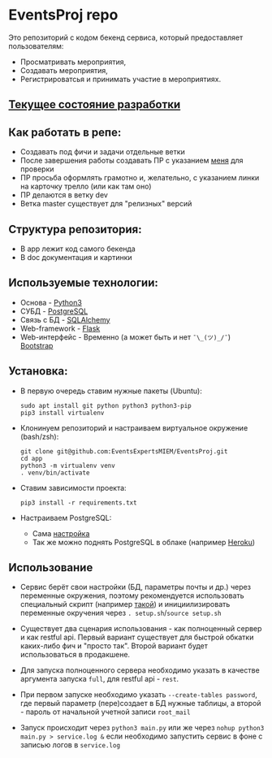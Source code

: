 # EventsProj repo
Это репозиторий с кодом бекенд сервиса, который предоставляет пользователям:
*	Просматривать мероприятия,
*	Создавать мероприятия,
*	Регистрироватсья и принимать участие в мероприятиях.

## [Текущее состояние разработки](./doc/devstatus.md)

## Как работать в репе:
*	Создавать под фичи и задачи отдельные ветки
*	После завершения работы создавать ПР с указанием [меня](https://github.com/mvalkhimovich) для проверки
*	ПР просьба оформлять грамотно и, желательно, с указанием линки на карточку трелло (или как там оно)
*	ПР делаются в ветку dev
*	Ветка master существует для "релизных" версий

## Структура репозитория:
*	В app лежит код самого бекенда
*	В doc документация и картинки

## Используемые технологии:
*	Основа - [Python3](https://www.python.org/)
*	СУБД - [PostgreSQL](https://www.postgresql.org/)
*	Связь с БД - [SQLAlchemy](https://www.sqlalchemy.org/)
*	Web-framework - [Flask](http://flask.pocoo.org/)
*	Web-интерфейс - Временно (а может быть и нет `¯\_(ツ)_/¯`) [Bootstrap](https://getbootstrap.com/) 

## Установка:	
*	В первую очередь ставим нужные пакеты (Ubuntu):
		
		sudo apt install git python python3 python3-pip
		pip3 install virtualenv

*	Клонинуем репозиторий и настраиваем виртуальное окружение (bash/zsh):

		git clone git@github.com:EventsExpertsMIEM/EventsProj.git
		cd app
		python3 -m virtualenv venv
		. venv/bin/activate
	
*	Ставим зависимости проекта:

		pip3 install -r requirements.txt

*   Настраиваем PostgreSQL:
	-	Сама [настройка](./doc/db.md)
    -   Так же можно поднять PostgreSQL в облаке (например [Heroku](https://www.heroku.com/))


## Использование

*	Сервис берёт свои настройки (БД, параметры почты и др.) через переменные окружения, поэтому рекомендуется использовать специальный скрипт (например [такой](./app/setup.sh)) и инициилизировать переменные окручения через `. setup.sh`/`source setup.sh`

*	Существует два сценария использования - как полноценный сервер и как restful api. Первый вариант существует для быстрой обкатки каких-либо фич и "просто так". Второй вариант будет использоваться в продакшене.

*	Для запуска полноценного сервера необходимо указать в качестве аргумента запуска `full`, для restful api - `rest`.

*   При первом запуске необходимо указать `--create-tables password`, где первый параметр (пере)создает в БД нужные таблицы, а второй - пароль от начальной учетной записи `root_mail`

*   Запуск происходит через `python3 main.py` или же через `nohup python3 main.py > service.log &` если необходимо запустить сервис в фоне с записью логов в `service.log`
